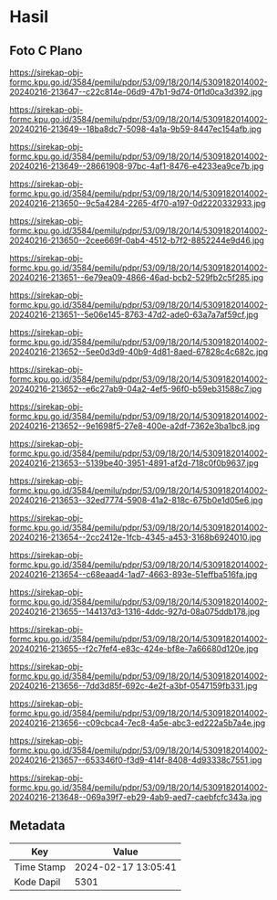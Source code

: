 # Hasil

## Foto C Plano

https://sirekap-obj-formc.kpu.go.id/3584/pemilu/pdpr/53/09/18/20/14/5309182014002-20240216-213647--c22c814e-06d9-47b1-9d74-0f1d0ca3d392.jpg

https://sirekap-obj-formc.kpu.go.id/3584/pemilu/pdpr/53/09/18/20/14/5309182014002-20240216-213649--18ba8dc7-5098-4a1a-9b59-8447ec154afb.jpg

https://sirekap-obj-formc.kpu.go.id/3584/pemilu/pdpr/53/09/18/20/14/5309182014002-20240216-213649--28661908-97bc-4af1-8476-e4233ea9ce7b.jpg

https://sirekap-obj-formc.kpu.go.id/3584/pemilu/pdpr/53/09/18/20/14/5309182014002-20240216-213650--9c5a4284-2265-4f70-a197-0d2220332933.jpg

https://sirekap-obj-formc.kpu.go.id/3584/pemilu/pdpr/53/09/18/20/14/5309182014002-20240216-213650--2cee669f-0ab4-4512-b7f2-8852244e9d46.jpg

https://sirekap-obj-formc.kpu.go.id/3584/pemilu/pdpr/53/09/18/20/14/5309182014002-20240216-213651--6e79ea09-4866-46ad-bcb2-529fb2c5f285.jpg

https://sirekap-obj-formc.kpu.go.id/3584/pemilu/pdpr/53/09/18/20/14/5309182014002-20240216-213651--5e06e145-8763-47d2-ade0-63a7a7af59cf.jpg

https://sirekap-obj-formc.kpu.go.id/3584/pemilu/pdpr/53/09/18/20/14/5309182014002-20240216-213652--5ee0d3d9-40b9-4d81-8aed-67828c4c682c.jpg

https://sirekap-obj-formc.kpu.go.id/3584/pemilu/pdpr/53/09/18/20/14/5309182014002-20240216-213652--e6c27ab9-04a2-4ef5-96f0-b59eb31588c7.jpg

https://sirekap-obj-formc.kpu.go.id/3584/pemilu/pdpr/53/09/18/20/14/5309182014002-20240216-213652--9e1698f5-27e8-400e-a2df-7362e3ba1bc8.jpg

https://sirekap-obj-formc.kpu.go.id/3584/pemilu/pdpr/53/09/18/20/14/5309182014002-20240216-213653--5139be40-3951-4891-af2d-718c0f0b9637.jpg

https://sirekap-obj-formc.kpu.go.id/3584/pemilu/pdpr/53/09/18/20/14/5309182014002-20240216-213653--32ed7774-5908-41a2-818c-675b0e1d05e6.jpg

https://sirekap-obj-formc.kpu.go.id/3584/pemilu/pdpr/53/09/18/20/14/5309182014002-20240216-213654--2cc2412e-1fcb-4345-a453-3168b6924010.jpg

https://sirekap-obj-formc.kpu.go.id/3584/pemilu/pdpr/53/09/18/20/14/5309182014002-20240216-213654--c68eaad4-1ad7-4663-893e-51effba516fa.jpg

https://sirekap-obj-formc.kpu.go.id/3584/pemilu/pdpr/53/09/18/20/14/5309182014002-20240216-213655--144137d3-1316-4ddc-927d-08a075ddb178.jpg

https://sirekap-obj-formc.kpu.go.id/3584/pemilu/pdpr/53/09/18/20/14/5309182014002-20240216-213655--f2c7fef4-e83c-424e-bf8e-7a66680d120e.jpg

https://sirekap-obj-formc.kpu.go.id/3584/pemilu/pdpr/53/09/18/20/14/5309182014002-20240216-213656--7dd3d85f-692c-4e2f-a3bf-0547159fb331.jpg

https://sirekap-obj-formc.kpu.go.id/3584/pemilu/pdpr/53/09/18/20/14/5309182014002-20240216-213656--c09cbca4-7ec8-4a5e-abc3-ed222a5b7a4e.jpg

https://sirekap-obj-formc.kpu.go.id/3584/pemilu/pdpr/53/09/18/20/14/5309182014002-20240216-213657--653346f0-f3d9-414f-8408-4d93338c7551.jpg

https://sirekap-obj-formc.kpu.go.id/3584/pemilu/pdpr/53/09/18/20/14/5309182014002-20240216-213648--069a39f7-eb29-4ab9-aed7-caebfcfc343a.jpg


## Metadata

| Key        | Value               |
| ---------- | ------------------- |
| Time Stamp | 2024-02-17 13:05:41 |
| Kode Dapil | 5301                |




